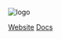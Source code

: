 
![logo](https://raw.githubusercontent.com/azohra/strapped/img/logo-white.png)

[Website](https://strapped.sh)
[Docs](README.md)
